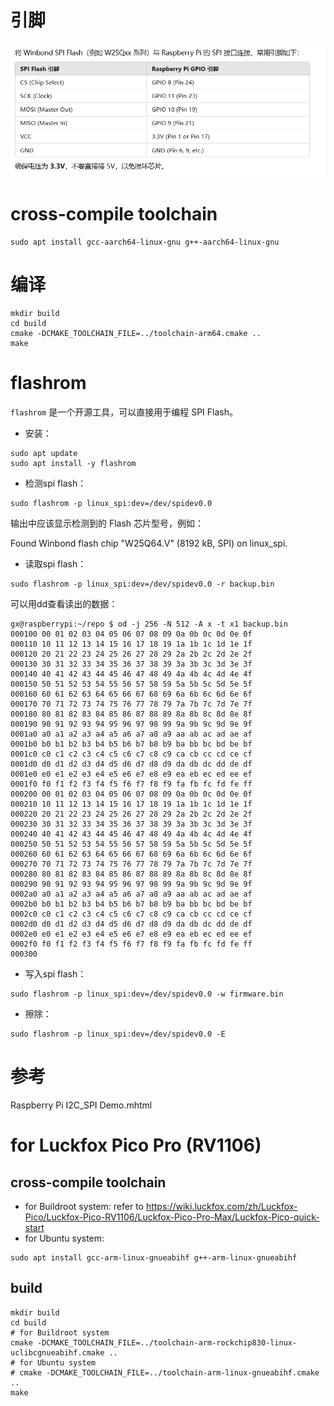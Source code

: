 # 引脚
![](引脚.png)
# cross-compile toolchain
```shell
sudo apt install gcc-aarch64-linux-gnu g++-aarch64-linux-gnu
```
# 编译
```shell
mkdir build
cd build
cmake -DCMAKE_TOOLCHAIN_FILE=../toolchain-arm64.cmake ..
make
```
# flashrom

`flashrom` 是一个开源工具，可以直接用于编程 SPI Flash。
- 安装：
```shell
sudo apt update
sudo apt install -y flashrom
```
- 检测spi flash：
```shell
sudo flashrom -p linux_spi:dev=/dev/spidev0.0 
```
输出中应该显示检测到的 Flash 芯片型号，例如：

Found Winbond flash chip "W25Q64.V" (8192 kB, SPI) on linux_spi.

- 读取spi flash：

```shell
sudo flashrom -p linux_spi:dev=/dev/spidev0.0 -r backup.bin
```
可以用dd查看读出的数据：
```shell
gx@raspberrypi:~/repo $ od -j 256 -N 512 -A x -t x1 backup.bin
000100 00 01 02 03 04 05 06 07 08 09 0a 0b 0c 0d 0e 0f
000110 10 11 12 13 14 15 16 17 18 19 1a 1b 1c 1d 1e 1f
000120 20 21 22 23 24 25 26 27 28 29 2a 2b 2c 2d 2e 2f
000130 30 31 32 33 34 35 36 37 38 39 3a 3b 3c 3d 3e 3f
000140 40 41 42 43 44 45 46 47 48 49 4a 4b 4c 4d 4e 4f
000150 50 51 52 53 54 55 56 57 58 59 5a 5b 5c 5d 5e 5f
000160 60 61 62 63 64 65 66 67 68 69 6a 6b 6c 6d 6e 6f
000170 70 71 72 73 74 75 76 77 78 79 7a 7b 7c 7d 7e 7f
000180 80 81 82 83 84 85 86 87 88 89 8a 8b 8c 8d 8e 8f
000190 90 91 92 93 94 95 96 97 98 99 9a 9b 9c 9d 9e 9f
0001a0 a0 a1 a2 a3 a4 a5 a6 a7 a8 a9 aa ab ac ad ae af
0001b0 b0 b1 b2 b3 b4 b5 b6 b7 b8 b9 ba bb bc bd be bf
0001c0 c0 c1 c2 c3 c4 c5 c6 c7 c8 c9 ca cb cc cd ce cf
0001d0 d0 d1 d2 d3 d4 d5 d6 d7 d8 d9 da db dc dd de df
0001e0 e0 e1 e2 e3 e4 e5 e6 e7 e8 e9 ea eb ec ed ee ef
0001f0 f0 f1 f2 f3 f4 f5 f6 f7 f8 f9 fa fb fc fd fe ff
000200 00 01 02 03 04 05 06 07 08 09 0a 0b 0c 0d 0e 0f
000210 10 11 12 13 14 15 16 17 18 19 1a 1b 1c 1d 1e 1f
000220 20 21 22 23 24 25 26 27 28 29 2a 2b 2c 2d 2e 2f
000230 30 31 32 33 34 35 36 37 38 39 3a 3b 3c 3d 3e 3f
000240 40 41 42 43 44 45 46 47 48 49 4a 4b 4c 4d 4e 4f
000250 50 51 52 53 54 55 56 57 58 59 5a 5b 5c 5d 5e 5f
000260 60 61 62 63 64 65 66 67 68 69 6a 6b 6c 6d 6e 6f
000270 70 71 72 73 74 75 76 77 78 79 7a 7b 7c 7d 7e 7f
000280 80 81 82 83 84 85 86 87 88 89 8a 8b 8c 8d 8e 8f
000290 90 91 92 93 94 95 96 97 98 99 9a 9b 9c 9d 9e 9f
0002a0 a0 a1 a2 a3 a4 a5 a6 a7 a8 a9 aa ab ac ad ae af
0002b0 b0 b1 b2 b3 b4 b5 b6 b7 b8 b9 ba bb bc bd be bf
0002c0 c0 c1 c2 c3 c4 c5 c6 c7 c8 c9 ca cb cc cd ce cf
0002d0 d0 d1 d2 d3 d4 d5 d6 d7 d8 d9 da db dc dd de df
0002e0 e0 e1 e2 e3 e4 e5 e6 e7 e8 e9 ea eb ec ed ee ef
0002f0 f0 f1 f2 f3 f4 f5 f6 f7 f8 f9 fa fb fc fd fe ff
000300
```
- 写入spi flash：

```shell
sudo flashrom -p linux_spi:dev=/dev/spidev0.0 -w firmware.bin
```
- 擦除：

```shell
sudo flashrom -p linux_spi:dev=/dev/spidev0.0 -E
```
# 参考

Raspberry Pi I2C_SPI Demo.mhtml


# for Luckfox Pico Pro (RV1106)
## cross-compile toolchain
- for Buildroot system: refer to https://wiki.luckfox.com/zh/Luckfox-Pico/Luckfox-Pico-RV1106/Luckfox-Pico-Pro-Max/Luckfox-Pico-quick-start
- for Ubuntu system: 
```shell
sudo apt install gcc-arm-linux-gnueabihf g++-arm-linux-gnueabihf
```
## build
```shell
mkdir build
cd build
# for Buildroot system
cmake -DCMAKE_TOOLCHAIN_FILE=../toolchain-arm-rockchip830-linux-uclibcgnueabihf.cmake ..
# for Ubuntu system
# cmake -DCMAKE_TOOLCHAIN_FILE=../toolchain-arm-linux-gnueabihf.cmake ..
make
```
